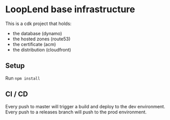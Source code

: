 # LoopLend base infrastructure

This is a cdk project that holds:
- the database (dynamo)
- the hosted zones (route53)
- the certificate (acm)
- the distribution (cloudfront)

## Setup

Run `npm install`

## CI / CD 

Every push to master will trigger a build and deploy to the dev environment.
Every push to a releases branch will push to the prod environment.
